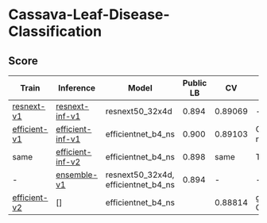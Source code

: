 # Cassava-Leaf-Disease-Classification

## Score

| Train          | Inference          | Model                               | Public LB | CV      | Comment                                              |
| ---            | ---                | ---                                 | ---       | ---     | ---                                                  |
| [resnext-v1]   | [resnext-inf-v1]   | resnext50_32x4d                     | 0.894     | 0.89069 | -                                                    |
| [efficient-v1] | [efficient-inf-v1] | efficientnet_b4_ns                  | 0.900     | 0.89103 | CutMix, freeze batch normalization                   |
| same           | [efficient-inf-v2] | efficientnet_b4_ns                  | 0.898     | same    | TTA x10                                              |
| -              | [ensemble-v1]      | resnext50_32x4d, efficientnet_b4_ns | 0.894     | -       | -                                                    |
| [efficient-v2] | []                 | efficientnet_b4_ns                  |           | 0.88814 | gradient accumulation, CosineAnnealingWarmupRestarts |


[efficient-inf-v1]: https://github.com/IMOKURI/Cassava-Leaf-Disease-Classification/commit/bc1bc571b52a0d3b5ec6e739fc5bc5e598c26c62
[efficient-inf-v2]: https://github.com/IMOKURI/Cassava-Leaf-Disease-Classification/commit/05454a2cb7f7ffac5680cd3c69421b7a81e72e77
[efficient-v1]: https://github.com/imokuri/cassava-leaf-disease-classification/commit/f639150116370039666b7bab452abd85932f4d24
[efficient-v2]: https://github.com/IMOKURI/Cassava-Leaf-Disease-Classification/commit/d19c4c26aaacc5f6c1e08d91821939f6d9c1e5d8
[ensemble-v1]: https://github.com/IMOKURI/Cassava-Leaf-Disease-Classification/commit/2add41e660eafaac35f87a4f506a5314383c9cba
[resnext-inf-v1]: https://github.com/IMOKURI/Cassava-Leaf-Disease-Classification/commit/8fa6fe163d8e90cad183bc44d52e6e430510e5a8
[resnext-v1]: https://github.com/imokuri/cassava-leaf-disease-classification/commit/df110ca08bcbd3a69e45ffda3f33154bfde7fc12

